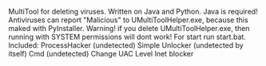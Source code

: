 MultiTool for deleting viruses.
Written on Java and Python.
Java is required!
Antiviruses can report "Malicious" to UMultiToolHelper.exe, because this maked with PyInstaller.
Warning! if you delete UMultiToolHelper.exe, then running with SYSTEM permissions will dont work!
For start run start.bat.
Included:
   ProcessHacker (undetected)
   Simple Unlocker (undetected by itself)
   Cmd (undetected)
   Change UAC Level
   Inet blocker
   

